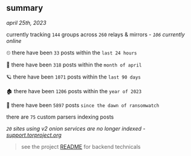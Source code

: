 
## summary
_april 25th, 2023_

currently tracking `144` groups across `260` relays & mirrors - _`106` currently online_

⏲ there have been `33` posts within the `last 24 hours`

🦈 there have been `318` posts within the `month of april`

🪐 there have been `1071` posts within the `last 90 days`

🏚 there have been `1206` posts within the `year of 2023`

🦕 there have been `5897` posts `since the dawn of ransomwatch`

there are `75` custom parsers indexing posts

_`20` sites using v2 onion services are no longer indexed - [support.torproject.org](https://support.torproject.org/onionservices/v2-deprecation/)_

> see the project [README](https://github.com/joshhighet/ransomwatch#ransomwatch--) for backend technicals
